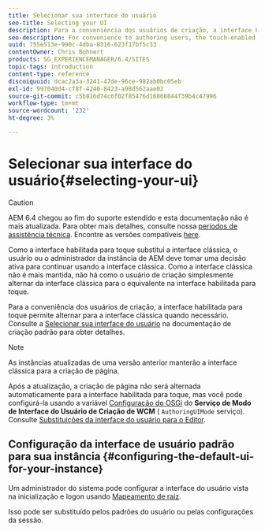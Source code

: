 ```yaml
---
title: Selecionar sua interface do usuário
seo-title: Selecting your UI
description: Para a conveniência dos usuários de criação, a interface habilitada para toque permite alternar para a interface clássica quando necessário.
seo-description: For convenience to authoring users, the touch-enabled UI does allow for switching to the classic UI when necessary.
uuid: 755e513e-990c-4dba-8316-623f17bf5c33
contentOwner: Chris Bohnert
products: SG_EXPERIENCEMANAGER/6.4/SITES
topic-tags: introduction
content-type: reference
discoiquuid: dcac2a3a-3241-47de-96ce-982ab0bc05eb
exl-id: 997040d4-cf8f-4240-8423-a98d562aae02
source-git-commit: c5b816d74c6f02f85476d16868844f39b4c47996
workflow-type: tm+mt
source-wordcount: '232'
ht-degree: 3%

---
```


# Selecionar sua interface do usuário{#selecting-your-ui}

>[!CAUTION]
>
>AEM 6.4 chegou ao fim do suporte estendido e esta documentação não é mais atualizada. Para obter mais detalhes, consulte nossa [períodos de assistência técnica](https://helpx.adobe.com/br/support/programs/eol-matrix.html). Encontre as versões compatíveis [here](https://experienceleague.adobe.com/docs/).

Como a interface habilitada para toque substitui a interface clássica, o usuário ou o administrador da instância de AEM deve tomar uma decisão ativa para continuar usando a interface clássica. Como a interface clássica não é mais mantida, não há como o usuário de criação simplesmente alternar da interface clássica para o equivalente na interface habilitada para toque.

Para a conveniência dos usuários de criação, a interface habilitada para toque permite alternar para a interface clássica quando necessário. Consulte a [Selecionar sua interface do usuário](/help/sites-authoring/select-ui.md) na documentação de criação padrão para obter detalhes.

>[!NOTE]
>
>As instâncias atualizadas de uma versão anterior manterão a interface clássica para a criação de página.
>
>Após a atualização, a criação de página não será alternada automaticamente para a interface habilitada para toque, mas você pode configurá-la usando a variável [Configuração do OSGi](/help/sites-deploying/configuring-osgi.md) do **Serviço de Modo de Interface do Usuário de Criação de WCM** ( `AuthoringUIMode` serviço). Consulte [Substituições da interface do usuário para o Editor](#uioverridesfortheeditor).

## Configuração da interface de usuário padrão para sua instância {#configuring-the-default-ui-for-your-instance}

Um administrador do sistema pode configurar a interface do usuário vista na inicialização e logon usando [Mapeamento de raiz](/help/sites-deploying/osgi-configuration-settings.md#daycqrootmapping).

Isso pode ser substituído pelos padrões do usuário ou pelas configurações da sessão.
